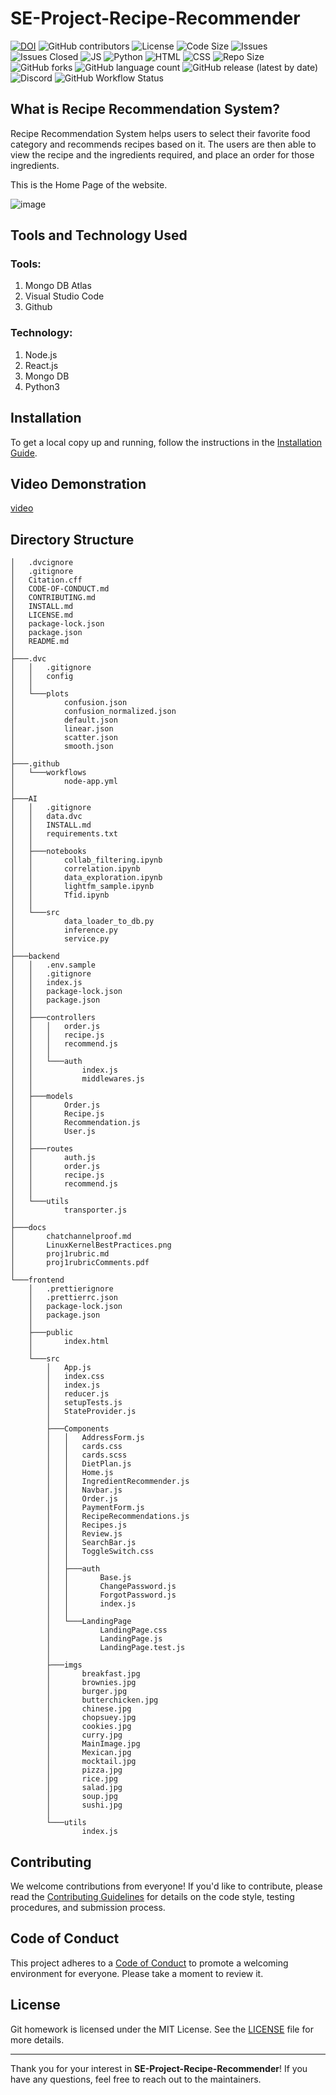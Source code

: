 # SE-Project-Recipe-Recommender
[![DOI](https://zenodo.org/badge/DOI/10.5281/zenodo.7179508.svg)](https://doi.org/10.5281/zenodo.7179508)
![GitHub contributors](https://img.shields.io/github/contributors/SE-Fall-2024-Team-53/SE-Project-Recipe-Recommender)
![License](https://img.shields.io/github/license/SE-Fall-2024-Team-53/SE-Project-Recipe-Recommender)
![Code Size](https://img.shields.io/github/languages/code-size/SE-Fall-2024-Team-53/SE-Project-Recipe-Recommender)
![Issues](https://img.shields.io/github/issues/SE-Fall-2024-Team-53/SE-Project-Recipe-Recommender)
![Issues Closed](https://img.shields.io/github/issues-closed/SE-Fall-2024-Team-53/SE-Project-Recipe-Recommender)
![JS](https://img.shields.io/badge/Javascript--Green)
![Python](https://img.shields.io/badge/Python--Green)
![HTML](https://img.shields.io/badge/HTML--Green)
![CSS](https://img.shields.io/badge/CSS--Green)
![Repo Size](https://img.shields.io/github/repo-size/SE-Fall-2024-Team-53/SE-Project-Recipe-Recommender)
![GitHub forks](https://img.shields.io/github/forks/SE-Fall-2024-Team-53/SE-Project-Recipe-Recommender?style=social)
![GitHub language count](https://img.shields.io/github/languages/count/SE-Fall-2024-Team-53/SE-Project-Recipe-Recommender)
![GitHub release (latest by date)](https://img.shields.io/github/v/release/SE-Fall-2024-Team-53/SE-Project-Recipe-Recommender)
![Discord](https://img.shields.io/discord/1027412417661120582)
![GitHub Workflow Status](https://github.com/devanshi39/SE-Project-Recipe-Recommender/actions/workflows/node-app.yml/badge.svg?branch=main)


## What is Recipe Recommendation System?
Recipe Recommendation System helps users to select their favorite food category and recommends recipes based on it. The users are then able to view the recipe and the ingredients required, and place an order for those ingredients.

This is the Home Page of the website.

![image](https://user-images.githubusercontent.com/23338660/194782226-17e5c173-b7ac-4f2a-816a-3ca7893ccd39.png)

## Tools and Technology Used
### Tools:
1. Mongo DB Atlas
2. Visual Studio Code
3. Github

### Technology:
1. Node.js
2. React.js
3. Mongo DB
4. Python3

## Installation

To get a local copy up and running, follow the instructions in the [Installation Guide](INSTALL.md).

## Video Demonstration

[video](https://drive.google.com/file/d/1_feIWoAjwSuIMBCaOStx34JWHk_R2hNW/view?usp=share_link)

## Directory Structure
    │   .dvcignore
    │   .gitignore
    │   Citation.cff
    │   CODE-OF-CONDUCT.md
    │   CONTRIBUTING.md
    │   INSTALL.md
    │   LICENSE.md
    │   package-lock.json
    │   package.json
    │   README.md
    │
    ├───.dvc
    │   │   .gitignore
    │   │   config
    │   │
    │   └───plots
    │           confusion.json
    │           confusion_normalized.json
    │           default.json
    │           linear.json
    │           scatter.json
    │           smooth.json
    │
    ├───.github
    │   └───workflows
    │           node-app.yml
    │
    ├───AI
    │   │   .gitignore
    │   │   data.dvc
    │   │   INSTALL.md
    │   │   requirements.txt
    │   │
    │   ├───notebooks
    │   │       collab_filtering.ipynb
    │   │       correlation.ipynb
    │   │       data_exploration.ipynb
    │   │       lightfm_sample.ipynb
    │   │       Tfid.ipynb
    │   │
    │   └───src
    │           data_loader_to_db.py
    │           inference.py
    │           service.py
    │
    ├───backend
    │   │   .env.sample
    │   │   .gitignore
    │   │   index.js
    │   │   package-lock.json
    │   │   package.json
    │   │
    │   ├───controllers
    │   │   │   order.js
    │   │   │   recipe.js
    │   │   │   recommend.js
    │   │   │
    │   │   └───auth
    │   │           index.js
    │   │           middlewares.js
    │   │
    │   ├───models
    │   │       Order.js
    │   │       Recipe.js
    │   │       Recommendation.js
    │   │       User.js
    │   │
    │   ├───routes
    │   │       auth.js
    │   │       order.js
    │   │       recipe.js
    │   │       recommend.js
    │   │
    │   └───utils
    │           transporter.js
    │
    ├───docs
    │       chatchannelproof.md
    │       LinuxKernelBestPractices.png
    │       proj1rubric.md
    │       proj1rubricComments.pdf
    │
    └───frontend
        │   .prettierignore
        │   .prettierrc.json
        │   package-lock.json
        │   package.json
        │
        ├───public
        │       index.html
        │
        └───src
            │   App.js
            │   index.css
            │   index.js
            │   reducer.js
            │   setupTests.js
            │   StateProvider.js
            │
            ├───Components
            │   │   AddressForm.js
            │   │   cards.css
            │   │   cards.scss
            │   │   DietPlan.js
            │   │   Home.js
            │   │   IngredientRecommender.js
            │   │   Navbar.js
            │   │   Order.js
            │   │   PaymentForm.js
            │   │   RecipeRecommendations.js
            │   │   Recipes.js
            │   │   Review.js
            │   │   SearchBar.js
            │   │   ToggleSwitch.css
            │   │
            │   ├───auth
            │   │       Base.js
            │   │       ChangePassword.js
            │   │       ForgotPassword.js
            │   │       index.js
            │   │
            │   └───LandingPage
            │           LandingPage.css
            │           LandingPage.js
            │           LandingPage.test.js
            │
            ├───imgs
            │       breakfast.jpg
            │       brownies.jpg
            │       burger.jpg
            │       butterchicken.jpg
            │       chinese.jpg
            │       chopsuey.jpg
            │       cookies.jpg
            │       curry.jpg
            │       MainImage.jpg
            │       Mexican.jpg
            │       mocktail.jpg
            │       pizza.jpg
            │       rice.jpg
            │       salad.jpg
            │       soup.jpg
            │       sushi.jpg
            │
            └───utils
                    index.js


## Contributing

We welcome contributions from everyone! If you'd like to contribute, please read the [Contributing Guidelines](CONTRIBUTING.md) for details on the code style, testing procedures, and submission process.

## Code of Conduct

This project adheres to a [Code of Conduct](CODE-OF-CONDUCT.md) to promote a welcoming environment for everyone. Please take a moment to review it.

## License

Git homework is licensed under the MIT License. See the [LICENSE](LICENSE.md) file for more details.

---

Thank you for your interest in **SE-Project-Recipe-Recommender**! If you have any questions, feel free to reach out to the maintainers.